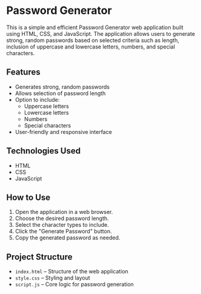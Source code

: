 # Password Generator

This is a simple and efficient Password Generator web application built using HTML, CSS, and JavaScript. The application allows users to generate strong, random passwords based on selected criteria such as length, inclusion of uppercase and lowercase letters, numbers, and special characters.

## Features

- Generates strong, random passwords
- Allows selection of password length
- Option to include:
  - Uppercase letters
  - Lowercase letters
  - Numbers
  - Special characters
- User-friendly and responsive interface

## Technologies Used

- HTML
- CSS
- JavaScript

## How to Use

1. Open the application in a web browser.
2. Choose the desired password length.
3. Select the character types to include.
4. Click the "Generate Password" button.
5. Copy the generated password as needed.

## Project Structure

- `index.html` – Structure of the web application
- `style.css` – Styling and layout
- `script.js` – Core logic for password generation

